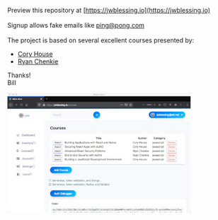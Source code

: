 Preview this repository at [https://jwblessing.io](https://jwblessing.io)
<br/>
<br/>
Signup allows fake emails like ping@pong.com
<br/>
<br/>
The project is based on several excellent courses presented by:

- [Cory House](https://github.com/coryhouse)
- [Ryan Chenkie](https://github.com/chenkie)

Thanks!
<br />
Bill
<br />

![Alt text](docs/courses-page.jpg)
